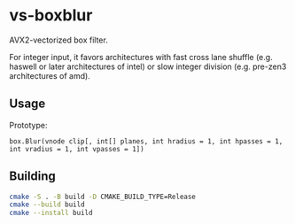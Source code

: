 # vs-boxblur
AVX2-vectorized box filter.

For integer input, it favors architectures with fast cross lane shuffle  (e.g. haswell or later architectures of intel) or slow integer division (e.g. pre-zen3 architectures of amd).

## Usage
Prototype:

`box.Blur(vnode clip[, int[] planes, int hradius = 1, int hpasses = 1, int vradius = 1, int vpasses = 1])`

## Building
```bash
cmake -S . -B build -D CMAKE_BUILD_TYPE=Release
cmake --build build
cmake --install build
```

